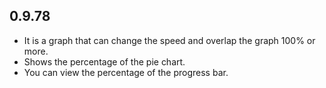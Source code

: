 ## 0.9.78

* It is a graph that can change the speed and overlap the graph 100% or more.
* Shows the percentage of the pie chart.
* You can view the percentage of the progress bar.
